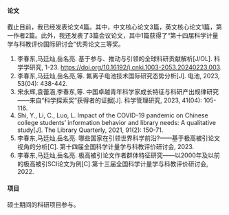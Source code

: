 #### 论文

截止目前，我已经发表论文4篇。其中，中文核心论文3篇，英文核心论文1篇，第一作者2篇。此外，我还发表了3篇会议论文，其中1篇获得了“第十四届科学计量学与科教评价国际研讨会”优秀论文三等奖。
1. 李春东,马廷灿,岳名亮. 基于参与、推动与引领的全球科研贡献解析[J/OL]. 科学学研究, 1-23. https://doi.org/10.16192/j.cnki.1003-2053.20240223.003.
1. 李春东,马廷灿,岳名亮,等. 氟离子电池技术国际研究态势分析[J]. 电池, 2023, 53(04): 438-442.
1. 宋永辉,袁蕾涵,李春东,等. 中国卓越青年科学家成长特征与科研产出规律研究——来自“科学探索奖”获得者的证据[J]. 科学管理研究, 2023, 41(04): 105-116.
1. Shi, Y., Li, C., Luo, L. Impact of the COVID-19 pandemic on Chinese college students’ information behavior and library needs: A qualitative study[J]. The Library Quarterly, 2021, 91(2): 150-71.
1. 李春东,马廷灿,岳名亮. 哪些国家在引领世界科学前沿?——基于极高被引论文视角的分析[C]. 第十四届全国科学计量学与科教评价研讨会, 2023.
1. 李春东,马廷灿,岳名亮. 极高被引论文作者群体特征研究——以2000年及以前的极高被引SCI论文为例[C].第十三届全国科学计量学与科教评价研讨会, 2022.

#### 项目

硕士期间的科研项目参与。

